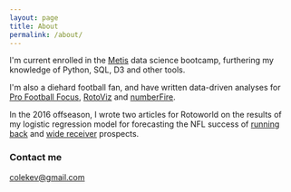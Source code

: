 ```yaml
---
layout: page
title: About
permalink: /about/
---
```


I'm current enrolled in the [Metis](http://www.thisismetis.com/) data science bootcamp, furthering my knowledge of Python, SQL, D3 and other tools.

I'm also a diehard football fan, and have written data-driven analyses for [Pro Football Focus](https://www.profootballfocus.com/blog/author/colekev/), [RotoViz](http://rotoviz.com/author/colekev/) and [numberFire](https://www.numberfire.com/author/kevin-cole).

In the 2016 offseason, I wrote two articles for Rotoworld on the results of my logistic regression model for forecasting the NFL success of [running back](http://www.rotoworld.com/articles/nfl/62595/446/forecasting-rb-performance) and [wide receiver](http://www.rotoworld.com/articles/nfl/62596/446/forecasting-wr-performance) prospects.

### Contact me

[colekev@gmail.com](mailto:colekev@gmail.com)
